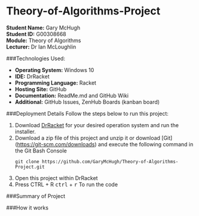 # Theory-of-Algorithms-Project

**Student Name:** Gary McHugh <br />
**Student ID:** G00308668 <br />
**Module:** Theory of Algorithms<br />
**Lecturer:** Dr Ian McLoughlin <br />

###Technologies Used:

+ **Operating System:** Windows 10
+ **IDE:** DrRacket
+ **Programming Language:** Racket
+ **Hosting Site:** GitHub
+ **Documentation:** ReadMe.md and GitHub Wiki
+ **Additional:** GitHub Issues, ZenHub Boards (kanban board)


###Deployment Details
Follow the steps below to run this project:

1. Download [DrRacket](https://download.racket-lang.org/) for your desired operation system and run the installer.
2. Download a zip file of this project and unzip it or download [Git] (https://git-scm.com/downloads) and execute the following command in the Git Bash Console
	```
	git clone https://github.com/GaryMcHugh/Theory-of-Algorithms-Project.git
	```
3. Open this project within DrRacket
4. Press CTRL + R <kbd>ctrl</kbd> + <kbd>r</kbd> To run the code

###Summary of Project

###How it works
